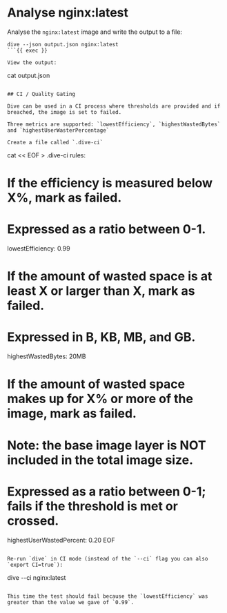 # Analyse nginx:latest

Analyse the `nginx:latest` image and write the output to a file:

```
dive --json output.json nginx:latest
```{{ exec }}

View the output:

```
cat output.json
```{{ exec }}

## CI / Quality Gating

Dive can be used in a CI process where thresholds are provided and if breached, the image is set to failed.

Three metrics are supported: `lowestEfficiency`, `highestWastedBytes` and `highestUserWasterPercentage`

Create a file called `.dive-ci`
```
cat << EOF > .dive-ci
rules:
  # If the efficiency is measured below X%, mark as failed.
  # Expressed as a ratio between 0-1.
  lowestEfficiency: 0.99

  # If the amount of wasted space is at least X or larger than X, mark as failed.
  # Expressed in B, KB, MB, and GB.
  highestWastedBytes: 20MB

  # If the amount of wasted space makes up for X% or more of the image, mark as failed.
  # Note: the base image layer is NOT included in the total image size.
  # Expressed as a ratio between 0-1; fails if the threshold is met or crossed.
  highestUserWastedPercent: 0.20
EOF
```{{ exec }}

Re-run `dive` in CI mode (instead of the `--ci` flag you can also `export CI=true`):
```
dive --ci nginx:latest
```{{ exec }}

This time the test should fail because the `lowestEfficiency` was greater than the value we gave of `0.99`.